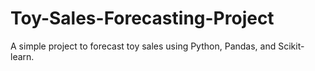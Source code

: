 # Toy-Sales-Forecasting-Project
A simple project to forecast toy sales using Python, Pandas, and Scikit-learn.
